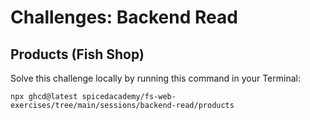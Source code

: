 # Challenges: Backend Read

## Products (Fish Shop)

Solve this challenge locally by running this command in your Terminal:

```
npx ghcd@latest spicedacademy/fs-web-exercises/tree/main/sessions/backend-read/products
```
